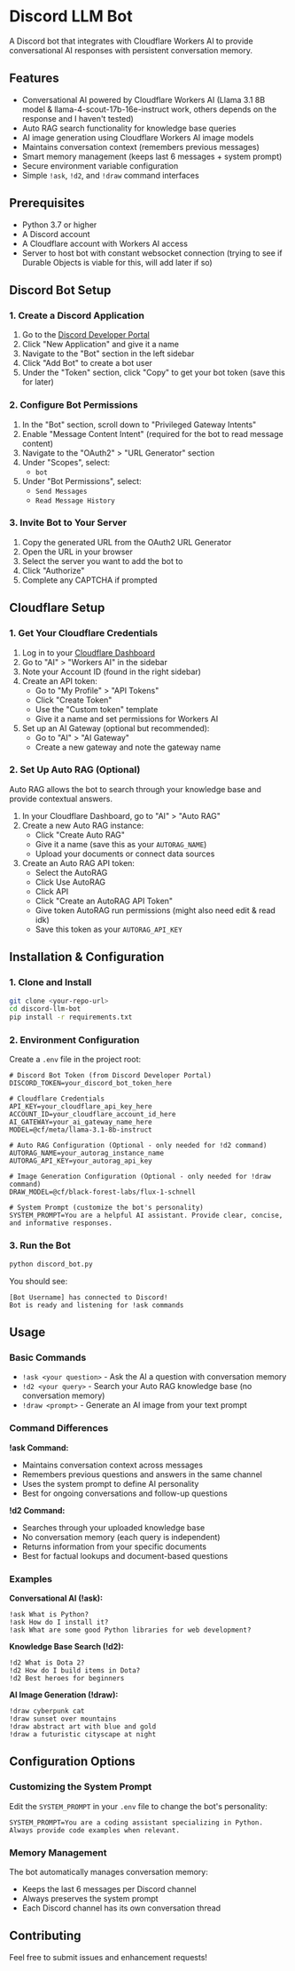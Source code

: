 # Discord LLM Bot

A Discord bot that integrates with Cloudflare Workers AI to provide conversational AI responses with persistent conversation memory.

## Features

- Conversational AI powered by Cloudflare Workers AI (Llama 3.1 8B model & llama-4-scout-17b-16e-instruct work, others depends on the response and I haven't tested)
- Auto RAG search functionality for knowledge base queries
- AI image generation using Cloudflare Workers AI image models
- Maintains conversation context (remembers previous messages)
- Smart memory management (keeps last 6 messages + system prompt)
- Secure environment variable configuration
- Simple `!ask`, `!d2`, and `!draw` command interfaces

## Prerequisites

- Python 3.7 or higher
- A Discord account
- A Cloudflare account with Workers AI access
- Server to host bot with constant websocket connection (trying to see if Durable Objects is viable for this, will add later if so)

## Discord Bot Setup

### 1. Create a Discord Application

1. Go to the [Discord Developer Portal](https://discord.com/developers/applications)
2. Click "New Application" and give it a name
3. Navigate to the "Bot" section in the left sidebar
4. Click "Add Bot" to create a bot user
5. Under the "Token" section, click "Copy" to get your bot token (save this for later)

### 2. Configure Bot Permissions

1. In the "Bot" section, scroll down to "Privileged Gateway Intents"
2. Enable "Message Content Intent" (required for the bot to read message content)
3. Navigate to the "OAuth2" > "URL Generator" section
4. Under "Scopes", select:
   - `bot`
5. Under "Bot Permissions", select:
   - `Send Messages`
   - `Read Message History`

### 3. Invite Bot to Your Server

1. Copy the generated URL from the OAuth2 URL Generator
2. Open the URL in your browser
3. Select the server you want to add the bot to
4. Click "Authorize"
5. Complete any CAPTCHA if prompted

## Cloudflare Setup

### 1. Get Your Cloudflare Credentials

1. Log in to your [Cloudflare Dashboard](https://dash.cloudflare.com/)
2. Go to "AI" > "Workers AI" in the sidebar
3. Note your Account ID (found in the right sidebar)
4. Create an API token:
   - Go to "My Profile" > "API Tokens"
   - Click "Create Token"
   - Use the "Custom token" template
   - Give it a name and set permissions for Workers AI
5. Set up an AI Gateway (optional but recommended):
   - Go to "AI" > "AI Gateway"
   - Create a new gateway and note the gateway name

### 2. Set Up Auto RAG (Optional)

Auto RAG allows the bot to search through your knowledge base and provide contextual answers.

1. In your Cloudflare Dashboard, go to "AI" > "Auto RAG"
2. Create a new Auto RAG instance:
   - Click "Create Auto RAG"
   - Give it a name (save this as your `AUTORAG_NAME`)
   - Upload your documents or connect data sources
3. Create an Auto RAG API token:
   - Select the AutoRAG
   - Click Use AutoRAG
   - Click API
   - Click "Create an AutoRAG API Token"
   - Give token AutoRAG run permissions (might also need edit & read idk)
   - Save this token as your `AUTORAG_API_KEY`

## Installation & Configuration

### 1. Clone and Install

```bash
git clone <your-repo-url>
cd discord-llm-bot
pip install -r requirements.txt
```

### 2. Environment Configuration

Create a `.env` file in the project root:

```env
# Discord Bot Token (from Discord Developer Portal)
DISCORD_TOKEN=your_discord_bot_token_here

# Cloudflare Credentials
API_KEY=your_cloudflare_api_key_here
ACCOUNT_ID=your_cloudflare_account_id_here
AI_GATEWAY=your_ai_gateway_name_here
MODEL=@cf/meta/llama-3.1-8b-instruct

# Auto RAG Configuration (Optional - only needed for !d2 command)
AUTORAG_NAME=your_autorag_instance_name
AUTORAG_API_KEY=your_autorag_api_key

# Image Generation Configuration (Optional - only needed for !draw command)
DRAW_MODEL=@cf/black-forest-labs/flux-1-schnell

# System Prompt (customize the bot's personality)
SYSTEM_PROMPT=You are a helpful AI assistant. Provide clear, concise, and informative responses.
```

### 3. Run the Bot

```bash
python discord_bot.py
```

You should see:
```
[Bot Username] has connected to Discord!
Bot is ready and listening for !ask commands
```

## Usage

### Basic Commands

- `!ask <your question>` - Ask the AI a question with conversation memory
- `!d2 <your query>` - Search your Auto RAG knowledge base (no conversation memory)
- `!draw <prompt>` - Generate an AI image from your text prompt

### Command Differences

**!ask Command:**
- Maintains conversation context across messages
- Remembers previous questions and answers in the same channel
- Uses the system prompt to define AI personality
- Best for ongoing conversations and follow-up questions

**!d2 Command:**
- Searches through your uploaded knowledge base
- No conversation memory (each query is independent)
- Returns information from your specific documents
- Best for factual lookups and document-based questions

### Examples

**Conversational AI (!ask):**
```
!ask What is Python?
!ask How do I install it?
!ask What are some good Python libraries for web development?
```

**Knowledge Base Search (!d2):**
```
!d2 What is Dota 2?
!d2 How do I build items in Dota?
!d2 Best heroes for beginners
```

**AI Image Generation (!draw):**
```
!draw cyberpunk cat
!draw sunset over mountains
!draw abstract art with blue and gold
!draw a futuristic cityscape at night
```

## Configuration Options

### Customizing the System Prompt

Edit the `SYSTEM_PROMPT` in your `.env` file to change the bot's personality:

```env
SYSTEM_PROMPT=You are a coding assistant specializing in Python. Always provide code examples when relevant.
```

### Memory Management

The bot automatically manages conversation memory:
- Keeps the last 6 messages per Discord channel
- Always preserves the system prompt
- Each Discord channel has its own conversation thread

## Contributing

Feel free to submit issues and enhancement requests!

